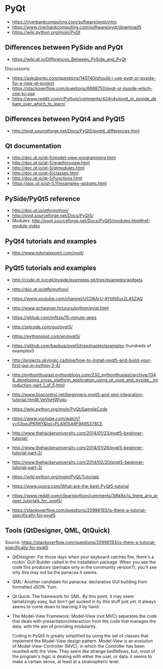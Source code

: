 # PyQt

* https://riverbankcomputing.com/software/pyqt/intro
* https://www.riverbankcomputing.com/software/pyqt/download5
* https://wiki.python.org/moin/PyQt

## Differences between PySide and PyQt

* https://wiki.qt.io/Differences_Between_PySide_and_PyQt

Discussions:
* https://askubuntu.com/questions/140740/should-i-use-pyqt-or-pyside-for-a-new-qt-project
* https://stackoverflow.com/questions/6888750/pyqt-or-pyside-which-one-to-use
* https://www.reddit.com/r/Python/comments/424n4y/pyqt_or_pyside_debate_over_which_to_learn/

## Differences between PyQt4 and PyQt5

* http://pyqt.sourceforge.net/Docs/PyQt5/pyqt4_differences.html

## Qt documentation

* http://doc.qt.io/qt-5/model-view-programming.html
* http://doc.qt.io/qt-5/graphicsview.html
* http://doc.qt.io/qt-5/qtmodules.html
* http://doc.qt.io/qt-5/classes.html
* http://doc.qt.io/qt-5/functions.html
* https://doc.qt.io/qt-5.11/examples-widgets.html

## PySide/PyQt5 reference

* http://doc.qt.io/qtforpython/
* http://pyqt.sourceforge.net/Docs/PyQt5/
* Modules: http://pyqt.sourceforge.net/Docs/PyQt5/modules.html#ref-module-index

## PyQt4 tutorials and examples

* http://www.tutorialspoint.com/pyqt/

## PyQt5 tutorials and examples

* http://code.qt.io/cgit/pyside/examples.git/tree/examples/widgets
* http://doc.qt.io/qtforpython/
* https://www.youtube.com/channel/UCD6ArU-AYbfIj5sx2L4SZAQ
* http://www.gchagnon.fr/cours/python/pyqt.html
* https://github.com/mfitzp/15-minute-apps
* http://zetcode.com/gui/pyqt5/
* https://pythonspot.com/en/pyqt5/
* https://github.com/baoboa/pyqt5/tree/master/examples (hundreds of examples!)
* http://projects.skylogic.ca/blog/how-to-install-pyqt5-and-build-your-first-gui-in-python-3-4/
* http://pythonthusiast.pythonblogs.com/230_pythonthusiast/archive/1348_developing_cross_platform_application_using_qt_pyqt_and_pyside__introduction-part_1_of_5.html
* http://www.boxcontrol.net/beginners-pyqt5-and-qml-integration-tutorial.html#.VeVlsHWlyko
* https://wiki.python.org/moin/PyQt/SampleCode
* https://www.youtube.com/watch?v=53oeJPKRttY&list=PLA955A8F9A95378CE

* http://www.thehackeruniversity.com/2014/01/23/pyqt5-beginner-tutorial/
* http://www.thehackeruniversity.com/2014/01/26/pyqt5-beginner-tutorial-part-2/
* http://www.thehackeruniversity.com/2014/02/20/pyqt5-beginner-tutorial-part-3/


* https://wiki.python.org/moin/PyQt/Tutorials
* https://www.quora.com/What-are-the-best-PyQt5-tutorial
* https://www.reddit.com/r/learnpython/comments/3j6k8x/is_there_any_proper_tutorials_for_pyqt5/
* https://stackoverflow.com/questions/20996193/is-there-a-tutorial-specifically-for-pyqt5

## Tools (QtDesigner, QML, QtQuick)

Source: https://stackoverflow.com/questions/20996193/is-there-a-tutorial-specifically-for-pyqt5

* QtDesigner:
    For those days when your keyboard catches fire, there's a rockin' GUI-Builder called in the installation package. When you see the code this produces (perhaps only in the community version?), you'll see why this may not be the panacea it seems.
* QML:
    Another candidate for panacea: declarative GUI building from formatted JSON. Yum.
* Qt Quick:
    The framework for QML. By this point, it may seem tantalizingly easy, but don't get sucked in by this stuff just yet. It always seems to come down to learning it by hand.
* The Model-View Framework:
    Model-View (not MVC) separates the code that deals with presentation/interaction from the code that manages the data, with the aim of providing modularity.

    Coding in PyQt5 is greatly simplified by using the set of classes that
    implement the Model-View design pattern. Model-View is an evolution of
    Model-View-Controller (MVC), in which the Controller has been reunited with the
    View. They seem like strange bedfellows, but, most of the program's logic is
    dealing with either the user, or data: it seems to make a certain sense, at
    least at a stratospheric level. 
